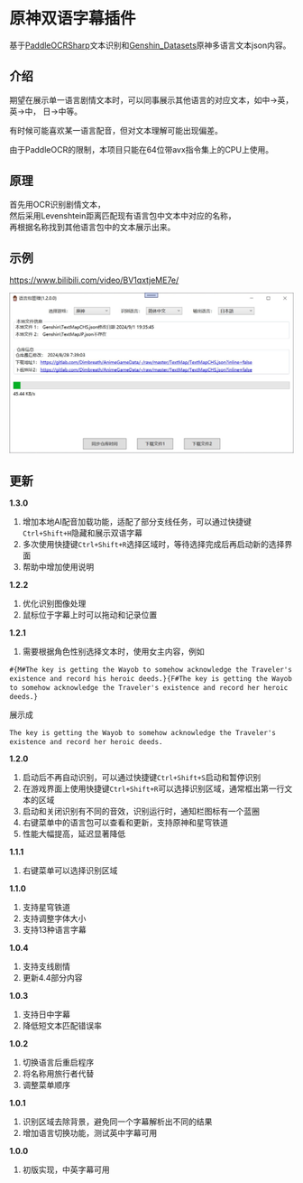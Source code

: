 # 原神双语字幕插件

基于[PaddleOCRSharp](https://github.com/raoyutian/PaddleOCRSharp)文本识别和[Genshin_Datasets](https://github.com/AI-Hobbyist/Genshin_Voice_Sorting_Scripts/tree/main/AI%20Hobbyist%20Version/Indexs)原神多语言文本json内容。

## 介绍

期望在展示单一语言剧情文本时，可以同事展示其他语言的对应文本，如中->英， 英->中， 日->中等。

有时候可能喜欢某一语言配音，但对文本理解可能出现偏差。

由于PaddleOCR的限制，本项目只能在64位带avx指令集上的CPU上使用。

## 原理

首先用OCR识别剧情文本，  
然后采用Levenshtein距离匹配现有语言包中文本中对应的名称，  
再根据名称找到其他语言包中的文本展示出来。

## 示例
https://www.bilibili.com/video/BV1qxtjeME7e/

![语言包管理](images/textMap.JPG)

## 更新

**1.3.0**  
1. 增加本地AI配音加载功能，适配了部分支线任务，可以通过快捷键`Ctrl+Shift+H`隐藏和展示双语字幕
2. 多次使用快捷键`Ctrl+Shift+R`选择区域时，等待选择完成后再启动新的选择界面
3. 帮助中增加使用说明

**1.2.2**  
1. 优化识别图像处理
2. 鼠标位于字幕上时可以拖动和记录位置

**1.2.1**  
1. 需要根据角色性别选择文本时，使用女主内容，例如
```
#{M#The key is getting the Wayob to somehow acknowledge the Traveler's existence and record his heroic deeds.}{F#The key is getting the Wayob to somehow acknowledge the Traveler's existence and record her heroic deeds.}
```
展示成
```
The key is getting the Wayob to somehow acknowledge the Traveler's existence and record her heroic deeds.
```

**1.2.0**  
1. 启动后不再自动识别，可以通过快捷键`Ctrl+Shift+S`启动和暂停识别
2. 在游戏界面上使用快捷键`Ctrl+Shift+R`可以选择识别区域，通常框出第一行文本的区域
3. 启动和关闭识别有不同的音效，识别运行时，通知栏图标有一个蓝圈
4. 右键菜单中的语言包可以查看和更新，支持原神和星穹铁道
5. 性能大幅提高，延迟显著降低


**1.1.1**  
1. 右键菜单可以选择识别区域

**1.1.0**  
1. 支持星穹铁道
2. 支持调整字体大小
3. 支持13种语言字幕

**1.0.4**  
1. 支持支线剧情
2. 更新4.4部分内容

**1.0.3**  
1. 支持日中字幕
2. 降低短文本匹配错误率

**1.0.2**  
1. 切换语言后重启程序
2. 将名称用旅行者代替
3. 调整菜单顺序

**1.0.1**  
1. 识别区域去除背景，避免同一个字幕解析出不同的结果
2. 增加语言切换功能，测试英中字幕可用

**1.0.0**  
1. 初版实现，中英字幕可用

